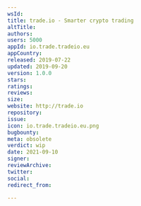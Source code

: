 ```yaml
---
wsId: 
title: trade.io - Smarter crypto trading
altTitle: 
authors: 
users: 5000
appId: io.trade.tradeio.eu
appCountry: 
released: 2019-07-22
updated: 2019-09-20
version: 1.0.0
stars: 
ratings: 
reviews: 
size: 
website: http://trade.io
repository: 
issue: 
icon: io.trade.tradeio.eu.png
bugbounty: 
meta: obsolete
verdict: wip
date: 2021-09-10
signer: 
reviewArchive: 
twitter: 
social: 
redirect_from: 

---
```


